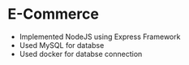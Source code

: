 # E-Commerce

- Implemented NodeJS using Express Framework
- Used MySQL for databse 
- Used docker for databse connection

